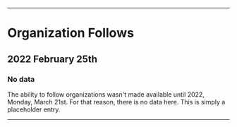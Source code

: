 
***

# Organization Follows

## 2022 February 25th

### No data

The ability to follow organizations wasn't made available until 2022, Monday, March 21st. For that reason, there is no data here. This is simply a placeholder entry.

***
